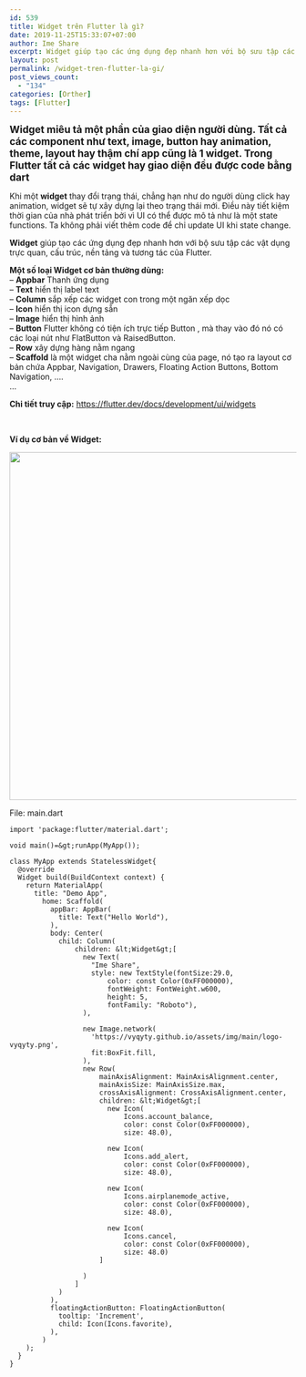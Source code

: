 ```yaml
---
id: 539
title: Widget trên Flutter là gì?
date: 2019-11-25T15:33:07+07:00
author: Ime Share
excerpt: Widget giúp tạo các ứng dụng đẹp nhanh hơn với bộ sưu tập các vật dụng trực quan, cấu trúc, nền tảng và tương tác của Flutter.
layout: post
permalink: /widget-tren-flutter-la-gi/
post_views_count:
  - "134"
categories: [Orther]
tags: [Flutter]
---
```

**<span style="font-size: 13pt;">Widget miêu tả một phần của giao diện người dùng. Tất cả các component như text, image, button hay animation, theme, layout hay thậm chí app cũng là 1 widget. Trong Flutter tất cả các widget hay giao diện đều được code bằng dart</span>**

Khi một **widget** thay đổi trạng thái, chẳng hạn như do người dùng click hay animation, widget sẽ tự xây dựng lại theo trạng thái mới. Điều này tiết kiệm thời gian của nhà phát triển bởi vì UI có thể được mô tả như là một state functions. Ta không phải viết thêm code để chỉ update UI khi state change.

**Widget** giúp tạo các ứng dụng đẹp nhanh hơn với bộ sưu tập các vật dụng trực quan, cấu trúc, nền tảng và tương tác của Flutter.

**Một số loại Widget cơ bản thường dùng:**  
&#8211; **Appbar** Thanh ứng dụng  
&#8211; **Text** hiển thị label text  
&#8211; **Column** sắp xếp các widget con trong một ngăn xếp dọc  
&#8211; **Icon** hiển thị icon dựng sẵn  
&#8211; **Image** hiển thị hình ảnh  
&#8211; **Button** Flutter không có tiện ích trực tiếp Button , mà thay vào đó nó có các loại nút như FlatButton và RaisedButton.  
&#8211; **Row** xây dựng hàng nằm ngang  
&#8211; **Scaffold** là một widget cha nằm ngoài cùng của page, nó tạo ra layout cơ bản chứa Appbar, Navigation, Drawers, Floating Action Buttons, Bottom Navigation, &#8230;.  
&#8230;

**Chi tiết truy cập:** <https://flutter.dev/docs/development/ui/widgets>

&nbsp;

**Ví dụ cơ bản về Widget:**

[<img class="aligncenter wp-image-548 size-full" src="https://vyqyty.github.io/assets/img/uploads/2019/11/flutter-widget-base-ime-share-blog.png" alt="" width="797" height="611" srcset="https://vyqyty.github.io/assets/img/uploads/2019/11/flutter-widget-base-ime-share-blog.png 797w, https://vyqyty.github.io/assets/img/uploads/2019/11/flutter-widget-base-ime-share-blog-300x230.png 300w, https://vyqyty.github.io/assets/img/uploads/2019/11/flutter-widget-base-ime-share-blog-768x589.png 768w, https://vyqyty.github.io/assets/img/uploads/2019/11/flutter-widget-base-ime-share-blog-150x115.png 150w" sizes="(max-width: 797px) 100vw, 797px" />](https://vyqyty.github.io/assets/img/uploads/2019/11/flutter-widget-base-ime-share-blog.png)

File: main.dart

```
import 'package:flutter/material.dart';

void main()=&gt;runApp(MyApp());

class MyApp extends StatelessWidget{
  @override
  Widget build(BuildContext context) {
    return MaterialApp(
      title: "Demo App",
        home: Scaffold(
          appBar: AppBar(
            title: Text("Hello World"),
          ),
          body: Center(
            child: Column(
                children: &lt;Widget&gt;[
                  new Text(
                    "Ime Share",
                    style: new TextStyle(fontSize:29.0,
                        color: const Color(0xFF000000),
                        fontWeight: FontWeight.w600,
                        height: 5,
                        fontFamily: "Roboto"),
                  ),

                  new Image.network(
                    'https://vyqyty.github.io/assets/img/main/logo-vyqyty.png',
                    fit:BoxFit.fill,
                  ),
                  new Row(
                      mainAxisAlignment: MainAxisAlignment.center,
                      mainAxisSize: MainAxisSize.max,
                      crossAxisAlignment: CrossAxisAlignment.center,
                      children: &lt;Widget&gt;[
                        new Icon(
                            Icons.account_balance,
                            color: const Color(0xFF000000),
                            size: 48.0),

                        new Icon(
                            Icons.add_alert,
                            color: const Color(0xFF000000),
                            size: 48.0),

                        new Icon(
                            Icons.airplanemode_active,
                            color: const Color(0xFF000000),
                            size: 48.0),

                        new Icon(
                            Icons.cancel,
                            color: const Color(0xFF000000),
                            size: 48.0)
                      ]

                  )
                ]
            )
          ),
          floatingActionButton: FloatingActionButton(
            tooltip: 'Increment',
            child: Icon(Icons.favorite),
          ),
        )
    );
  }
}
```